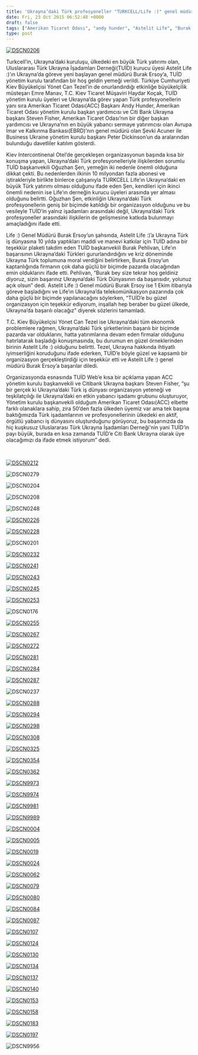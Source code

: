```yaml
---
title: 'Ukrayna’daki Türk profesyoneller "TURKCELL/Life :)" genel müdürü Burak Ersoy’a hoş geldin yemeğinde buluştu'
date: Fri, 23 Oct 2015 06:52:48 +0000
draft: false
tags: ["Amerikan Ticaret Odası", "andy hunder", "Astelit Life", "Burak Ersoy", "Haydar Koçak", "LIFE", "Oğuzhan Şen", "Şevki Acuner", "Steven Fisher", "TUİD", "TUİD (Türk Ukrayna İşadamları Derneği)", "Türk yatırımı", "Ukrayna’daki Türk profesyoneller", "Uluslararası Türk Ukrayna İşadamları Derneği"]
type: post
---
```


[![DSCN0206](http://burakpehlivan.org/wp-content/uploads/2015/10/DSCN0206.jpg)](http://burakpehlivan.org/wp-content/uploads/2015/10/DSCN0206.jpg)

Turkcell’in, Ukrayna’daki kuruluşu, ülkedeki en büyük Türk yatırımı olan, Uluslararası Türk Ukrayna İşadamları Derneği(TUİD) kurucu üyesi Astelit Life :)’ın Ukrayna’da göreve yeni başlayan genel müdürü Burak Ersoy’a, TUİD yönetim kurulu tarafından bir hoş geldin yemeği verildi. Türkiye Cumhuriyeti Kiev Büyükelçisi Yönet Can Tezel’in de onurlandırdığı etkinliğe büyükelçilik müsteşarı Emre Manav, T.C. Kiev Ticaret Müşaviri Haydar Koçak, TUİD yönetim kurulu üyeleri ve Ukrayna’da görev yapan Türk profesyonellerin yanı sıra Amerikan Ticaret Odası(ACC) Başkanı Andy Hunder, Amerikan Ticaret Odası yönetim kurulu başkan yardımcısı ve Citi Bank Ukrayna başkanı Steven Fisher, Amerikan Ticaret Odası’nın bir diğer başkan yardımcısı ve Ukrayna’nın en büyük yabancı sermaye yatırımcısı olan Avrupa İmar ve Kalkınma Bankası(EBRD)’nın genel müdürü olan Şevki Acuner ile Business Ukraine yönetim kurulu başkanı Peter Dickinson’un da aralarından bulunduğu davetliler katılım gösterdi.

Kiev Intercontinenal Otel’de gerçekleşen organizasyonun başında kısa bir konuşma yapan, Ukrayna’daki Türk profesyonelleriyle ilişkilerden sorumlu TUİD başkanvekili Oğuzhan Şen, yemeğin iki nedenle önemli olduğuna dikkat çekti. Bu nedenlerden ilkinin 10 milyondan fazla abonesi ve iştirakleriyle birlikte binlerce çalışanıyla TURKCELL Life’ın Ukrayna’daki en büyük Türk yatırımı olması olduğunu ifade eden Şen, kendileri için ikinci önemli nedenin ise Life’ın derneğin kurucu üyeleri arasında yer alması olduğunu belirtti. Oğuzhan Şen, etkinliğin Ukrayna’daki Türk profesyonellerin geniş bir biçimde katıldığı bir organizasyon olduğunu ve bu vesileyle TUİD’in yalnız işadamları arasındaki değil, Ukrayna’daki Türk profesyoneller arasındaki ilişkilerin de gelişmesine katkıda bulunmayı amaçladığını ifade etti.

Life :) Genel Müdürü Burak Ersoy’un şahsında, Astelit Life :)’a Ukrayna Türk iş dünyasına 10 yılda yaptıkları maddi ve manevi katkılar için TUİD adına bir teşekkür plaketi takdim eden TUİD başkanvekili Burak Pehlivan, Life’ın başarısının Ukrayna’daki Türkleri gururlandırdığını ve kriz döneminde Ukrayna Türk toplumuna moral verdiğini belirtirken, Burak Ersoy’un kaptanlığında firmanın çok daha güçlü bir biçimde pazarda olacağından emin olduklarını ifade etti. Pehlivan, “Burak bey size tekrar hoş geldiniz diyoruz, sizin başarınız Ukrayna’daki Türk Dünyasının da başarısıdır, yolunuz açık olsun” dedi. Astelit Life :) Genel müdürü Burak Ersoy ise 1 Ekim itibarıyla göreve başladığını ve Life’ın Ukrayna’da telekomünikasyon pazarında çok daha güçlü bir biçimde yapılanacağını söylerken, “TUİD’e bu güzel organizasyon için teşekkür ediyorum, inşallah hep beraber bu güzel ülkede, Ukrayna’da başarılı olacağız” diyerek sözlerini tamamladı.

T.C. Kiev Büyükelçisi Yönet Can Tezel ise Ukrayna’daki tüm ekonomik problemlere rağmen, Ukrayna’daki Türk şirketlerinin başarılı bir biçimde pazarda var olduklarını, hatta yatırımlarına devam eden firmalar olduğunu hatırlatarak başladığı konuşmasında, bu durumun en güzel örneklerinden birinin Astelit Life :) olduğunu belirtti. Tezel, Ukrayna hakkında ihtiyatlı iyimserliğini koruduğunu ifade ederken, TUİD’e böyle güzel ve kapsamlı bir organizasyon gerçekleştirdiği için teşekkür etti ve Astelit Life :) genel müdürü Burak Ersoy’a başarılar diledi.

Organizasyonda esnasında TUİD Web’e kısa bir açıklama yapan ACC yönetim kurulu başkanvekili ve Citibank Ukrayna başkanı Steven Fisher, “şu bir gerçek ki Ukrayna’daki Türk iş dünyası organizasyon yeteneği ve teşkilatçılığı ile Ukrayna’daki en etkin yabancı işadamı grubunu oluşturuyor, Yönetim kurulu başkanvekili olduğum Amerikan Ticaret Odası(ACC) elbette farklı olanaklara sahip, zira 50’den fazla ülkeden üyemiz var ama tek başına baktığımızda Türk işadamlarının ve profesyonellerinin ülkedeki en aktif, örgütlü yabancı iş dünyasını oluşturduğunu görüyoruz, bu başarınızda da hiç kuşkusuz Uluslararası Türk Ukrayna İşadamları Derneği'nin yani TUİD’in payı büyük, burada en kısa zamanda TUİD’e Citi Bank Ukrayna olarak üye olacağımızı da ifade etmek istiyorum” dedi.

 

[![DSCN0212](http://burakpehlivan.org/wp-content/uploads/2015/10/DSCN0212.jpg)](http://burakpehlivan.org/wp-content/uploads/2015/10/DSCN0212.jpg)

![DSCN0279](http://burakpehlivan.org/wp-content/uploads/2015/10/DSCN0279.jpg)

![DSCN0204](http://burakpehlivan.org/wp-content/uploads/2015/10/DSCN0204.jpg)

![DSCN0208](http://burakpehlivan.org/wp-content/uploads/2015/10/DSCN0208.jpg)

![DSCN0248](http://burakpehlivan.org/wp-content/uploads/2015/10/DSCN0248.jpg)

[![DSCN0226](http://burakpehlivan.org/wp-content/uploads/2015/10/DSCN0226.jpg)](http://burakpehlivan.org/wp-content/uploads/2015/10/DSCN0226.jpg)

[![DSCN0228](http://burakpehlivan.org/wp-content/uploads/2015/10/DSCN0228.jpg)](http://burakpehlivan.org/wp-content/uploads/2015/10/DSCN0228.jpg)

![DSCN0201](http://burakpehlivan.org/wp-content/uploads/2015/10/DSCN0201.jpg)

[![DSCN0232](http://burakpehlivan.org/wp-content/uploads/2015/10/DSCN0232.jpg)](http://burakpehlivan.org/wp-content/uploads/2015/10/DSCN0232.jpg)

[![DSCN0241](http://burakpehlivan.org/wp-content/uploads/2015/10/DSCN0241.jpg)](http://burakpehlivan.org/wp-content/uploads/2015/10/DSCN0241.jpg)

[![DSCN0243](http://burakpehlivan.org/wp-content/uploads/2015/10/DSCN0243.jpg)](http://burakpehlivan.org/wp-content/uploads/2015/10/DSCN0243.jpg)

[![DSCN0245](http://burakpehlivan.org/wp-content/uploads/2015/10/DSCN0245.jpg)](http://burakpehlivan.org/wp-content/uploads/2015/10/DSCN0245.jpg)

[![DSCN0253](http://burakpehlivan.org/wp-content/uploads/2015/10/DSCN0253.jpg)](http://burakpehlivan.org/wp-content/uploads/2015/10/DSCN0253.jpg)

![DSCN0176](http://burakpehlivan.org/wp-content/uploads/2015/10/DSCN0176.jpg)

[![DSCN0255](http://burakpehlivan.org/wp-content/uploads/2015/10/DSCN0255.jpg)](http://burakpehlivan.org/wp-content/uploads/2015/10/DSCN0255.jpg)

[![DSCN0267](http://burakpehlivan.org/wp-content/uploads/2015/10/DSCN0267.jpg)](http://burakpehlivan.org/wp-content/uploads/2015/10/DSCN0267.jpg)

[![DSCN0272](http://burakpehlivan.org/wp-content/uploads/2015/10/DSCN0272.jpg)](http://burakpehlivan.org/wp-content/uploads/2015/10/DSCN0272.jpg)

[![DSCN0281](http://burakpehlivan.org/wp-content/uploads/2015/10/DSCN0281.jpg)](http://burakpehlivan.org/wp-content/uploads/2015/10/DSCN0281.jpg)

[![DSCN0284](http://burakpehlivan.org/wp-content/uploads/2015/10/DSCN0284.jpg)](http://burakpehlivan.org/wp-content/uploads/2015/10/DSCN0284.jpg)

[![DSCN0287](http://burakpehlivan.org/wp-content/uploads/2015/10/DSCN0287.jpg)](http://burakpehlivan.org/wp-content/uploads/2015/10/DSCN0287.jpg)

![DSCN0237](http://burakpehlivan.org/wp-content/uploads/2015/10/DSCN0237.jpg)

[![DSCN0288](http://burakpehlivan.org/wp-content/uploads/2015/10/DSCN0288.jpg)](http://burakpehlivan.org/wp-content/uploads/2015/10/DSCN0288.jpg)

[![DSCN0294](http://burakpehlivan.org/wp-content/uploads/2015/10/DSCN0294.jpg)](http://burakpehlivan.org/wp-content/uploads/2015/10/DSCN0294.jpg)

[![DSCN0298](http://burakpehlivan.org/wp-content/uploads/2015/10/DSCN0298.jpg)](http://burakpehlivan.org/wp-content/uploads/2015/10/DSCN0298.jpg)

[![DSCN0308](http://burakpehlivan.org/wp-content/uploads/2015/10/DSCN0308.jpg)](http://burakpehlivan.org/wp-content/uploads/2015/10/DSCN0308.jpg)

[![DSCN0325](http://burakpehlivan.org/wp-content/uploads/2015/10/DSCN0325.jpg)](http://burakpehlivan.org/wp-content/uploads/2015/10/DSCN0325.jpg)

[![DSCN0354](http://burakpehlivan.org/wp-content/uploads/2015/10/DSCN0354.jpg)](http://burakpehlivan.org/wp-content/uploads/2015/10/DSCN0354.jpg)

[![DSCN0362](http://burakpehlivan.org/wp-content/uploads/2015/10/DSCN0362.jpg)](http://burakpehlivan.org/wp-content/uploads/2015/10/DSCN0362.jpg)

[![DSCN9973](http://burakpehlivan.org/wp-content/uploads/2015/10/DSCN9973.jpg)](http://burakpehlivan.org/wp-content/uploads/2015/10/DSCN9973.jpg)

[![DSCN9974](http://burakpehlivan.org/wp-content/uploads/2015/10/DSCN9974.jpg)](http://burakpehlivan.org/wp-content/uploads/2015/10/DSCN9974.jpg)

[![DSCN9981](http://burakpehlivan.org/wp-content/uploads/2015/10/DSCN9981-e1445583108769.jpg)](http://burakpehlivan.org/wp-content/uploads/2015/10/DSCN9981.jpg)

[![DSCN9989](http://burakpehlivan.org/wp-content/uploads/2015/10/DSCN9989-e1445583062857.jpg)](http://burakpehlivan.org/wp-content/uploads/2015/10/DSCN9989.jpg)

[![DSCN0004](http://burakpehlivan.org/wp-content/uploads/2015/10/DSCN0004.jpg)](http://burakpehlivan.org/wp-content/uploads/2015/10/DSCN0004.jpg)

[![DSCN0005](http://burakpehlivan.org/wp-content/uploads/2015/10/DSCN0005.jpg)](http://burakpehlivan.org/wp-content/uploads/2015/10/DSCN0005.jpg)

[![DSCN0019](http://burakpehlivan.org/wp-content/uploads/2015/10/DSCN0019.jpg)](http://burakpehlivan.org/wp-content/uploads/2015/10/DSCN0019.jpg)

[![DSCN0024](http://burakpehlivan.org/wp-content/uploads/2015/10/DSCN0024.jpg)](http://burakpehlivan.org/wp-content/uploads/2015/10/DSCN0024.jpg)

[![DSCN0062](http://burakpehlivan.org/wp-content/uploads/2015/10/DSCN0062.jpg)](http://burakpehlivan.org/wp-content/uploads/2015/10/DSCN0062.jpg)

[![DSCN0079](http://burakpehlivan.org/wp-content/uploads/2015/10/DSCN0079.jpg)](http://burakpehlivan.org/wp-content/uploads/2015/10/DSCN0079.jpg)

[![DSCN0080](http://burakpehlivan.org/wp-content/uploads/2015/10/DSCN0080.jpg)](http://burakpehlivan.org/wp-content/uploads/2015/10/DSCN0080.jpg)

[![DSCN0084](http://burakpehlivan.org/wp-content/uploads/2015/10/DSCN0084.jpg)](http://burakpehlivan.org/wp-content/uploads/2015/10/DSCN0084.jpg)

[![DSCN0087](http://burakpehlivan.org/wp-content/uploads/2015/10/DSCN0087.jpg)](http://burakpehlivan.org/wp-content/uploads/2015/10/DSCN0087.jpg)

[![DSCN0107](http://burakpehlivan.org/wp-content/uploads/2015/10/DSCN0107.jpg)](http://burakpehlivan.org/wp-content/uploads/2015/10/DSCN0107.jpg)

[![DSCN0124](http://burakpehlivan.org/wp-content/uploads/2015/10/DSCN0124.jpg)](http://burakpehlivan.org/wp-content/uploads/2015/10/DSCN0124.jpg)

[![DSCN0130](http://burakpehlivan.org/wp-content/uploads/2015/10/DSCN0130.jpg)](http://burakpehlivan.org/wp-content/uploads/2015/10/DSCN0130.jpg)

[![DSCN0134](http://burakpehlivan.org/wp-content/uploads/2015/10/DSCN0134.jpg)](http://burakpehlivan.org/wp-content/uploads/2015/10/DSCN0134.jpg)

[![DSCN0137](http://burakpehlivan.org/wp-content/uploads/2015/10/DSCN0137.jpg)](http://burakpehlivan.org/wp-content/uploads/2015/10/DSCN0137.jpg)

[![DSCN0140](http://burakpehlivan.org/wp-content/uploads/2015/10/DSCN01401.jpg)](http://burakpehlivan.org/wp-content/uploads/2015/10/DSCN01401.jpg)

[![DSCN0153](http://burakpehlivan.org/wp-content/uploads/2015/10/DSCN0153.jpg)](http://burakpehlivan.org/wp-content/uploads/2015/10/DSCN0153.jpg)

[![DSCN0158](http://burakpehlivan.org/wp-content/uploads/2015/10/DSCN0158.jpg)](http://burakpehlivan.org/wp-content/uploads/2015/10/DSCN0158.jpg)

[![DSCN0183](http://burakpehlivan.org/wp-content/uploads/2015/10/DSCN0183.jpg)](http://burakpehlivan.org/wp-content/uploads/2015/10/DSCN0183.jpg)

[![DSCN0197](http://burakpehlivan.org/wp-content/uploads/2015/10/DSCN0197.jpg)](http://burakpehlivan.org/wp-content/uploads/2015/10/DSCN0197.jpg)

![DSCN9956](http://burakpehlivan.org/wp-content/uploads/2015/10/DSCN9956.jpg)